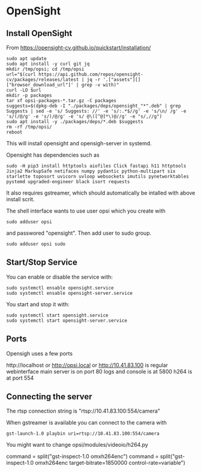 # OpenSight

## Install OpenSight
From https://opensight-cv.github.io/quickstart/installation/

```
sudo apt update
sudo apt install -y curl git jq
mkdir /tmp/opsi; cd /tmp/opsi
url="$(curl https://api.github.com/repos/opensight-cv/packages/releases/latest | jq -r '.["assets"][]["browser_download_url"]' | grep -v with)"
curl -LO $url
mkdir -p packages
tar xf opsi-packages-*.tar.gz -C packages
suggests=$(dpkg-deb -I "./packages/deps/opensight_"*".deb" | grep Suggests | sed -e 's/ Suggests: //' -e 's/:.*$//g' -e 's/\n/ /g' -e 's/(/@/g' -e 's/)/@/g' -e 's/ @\([^@]*\)@//g' -e "s/,//g")
sudo apt install -y ./packages/deps/*.deb $suggests
rm -rf /tmp/opsi/
reboot
```

This will install opensight and opensigh-server in systemd.

Opensight has dependencies such as
```
sudo -H pip3 install httptools aiofiles Click fastapi h11 httptools Jinja2 MarkupSafe netifaces numpy pydantic python-multipart six starlette toposort uvicorn uvloop websockets imutils pynetworktables pystemd upgraded-engineer black isort requests
```

It also requires gstreamer, which should automatically be intalled with above install scrit.

The shell interface wants to use user opsi which you create with
```
sudo adduser opsi
```
and passwored "opensight". Then add user to sudo group.
```
sudo adduser opsi sudo
```

## Start/Stop Service
You can enable or disable the service with:

```
sudo systemctl ensable opensight.service
sudo systemctl ensable opensight-server.service
```

You start and stop it with:
```
sudo systemctl start opensight.service
sudo systemctl start opensight-server.service
```

## Ports
Opensigh uses a few ports

http://localhost or http://opsi.local or http://10.41.83.100 is regular webinterface
main server is on port 80
logs and console is at 5800
h264 is at port 554

## Connecting the server
The rtsp connection string is "rtsp://10.41.83.100:554/camera"

When gstreamer is available you can connect to the camera with
```
gst-launch-1.0 playbin uri=rtsp://10.41.83.100:554/camera
```

You might want to change opsi/modules/videoio/h264.py

command = split("gst-inspect-1.0 omxh264enc")
command = split("gst-inspect-1.0 omxh264enc target-bitrate=1850000 control-rate=variable")
